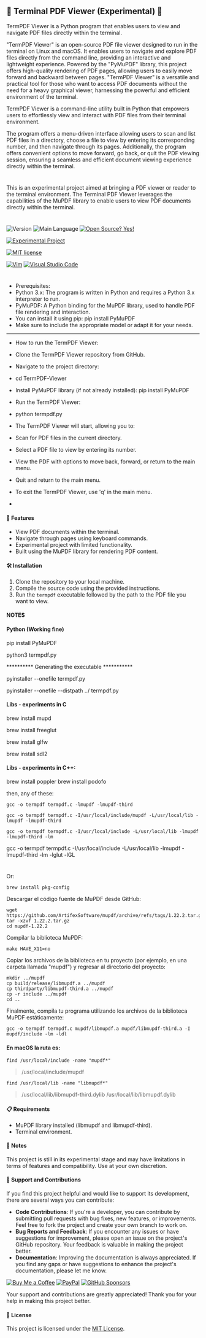 ## 📄 Terminal PDF Viewer (Experimental) 🚀

TermPDF Viewer is a Python program that enables users to view and navigate PDF files directly within the terminal.

"TermPDF Viewer" is an open-source PDF file viewer designed to run in the terminal on Linux and macOS. It enables users to navigate and explore PDF files directly from the command line, providing an interactive and lightweight experience. Powered by the "PyMuPDF" library, this project offers high-quality rendering of PDF pages, allowing users to easily move forward and backward between pages. "TermPDF Viewer" is a versatile and practical tool for those who want to access PDF documents without the need for a heavy graphical viewer, harnessing the powerful and efficient environment of the terminal.

TermPDF Viewer is a command-line utility built in Python that empowers users to effortlessly view and interact with PDF files from their terminal environment. 

The program offers a menu-driven interface allowing users to scan and list PDF files in a directory, choose a file to view by entering its corresponding number, and then navigate through its pages. Additionally, the program offers convenient options to move forward, go back, or quit the PDF viewing session, ensuring a seamless and efficient document viewing experience directly within the terminal.

#

This is an experimental project aimed at bringing a PDF viewer or reader to the terminal environment. The Terminal PDF Viewer leverages the capabilities of the MuPDF library to enable users to view PDF documents directly within the terminal.

#


![Version](https://img.shields.io/github/release/felipealfonsog/TermPDFViewer.svg?style=flat&color=blue)
![Main Language](https://img.shields.io/github/languages/top/felipealfonsog/TermPDFViewer.svg?style=flat&color=blue)
[![Open Source? Yes!](https://badgen.net/badge/Open%20Source%20%3F/Yes%21/blue?icon=github)](https://github.com/Naereen/badges/)

[![Experimental Project](https://img.shields.io/badge/Project-Type%3A%20Experimental-blueviolet)](#)

[![MIT license](https://img.shields.io/badge/License-MIT-blue.svg)](https://lbesson.mit-license.org/)
<!--
[![GPL license](https://img.shields.io/badge/License-GPL-blue.svg)](http://perso.crans.org/besson/LICENSE.html)
-->

[![Vim](https://img.shields.io/badge/--019733?logo=vim)](https://www.vim.org/)
[![Visual Studio Code](https://img.shields.io/badge/--007ACC?logo=visual%20studio%20code&logoColor=ffffff)](https://code.visualstudio.com/)

# 


* Prerequisites:
* Python 3.x: The program is written in Python and requires a Python 3.x interpreter to run.
* PyMuPDF: A Python binding for the MuPDF library, used to handle PDF file rendering and interaction.
*   You can install it using pip: pip install PyMuPDF
*   Make sure to include the appropriate model or adapt it for your needs.
*************************************************
* How to run the TermPDF Viewer:

* Clone the TermPDF Viewer repository from GitHub.
* Navigate to the project directory:

* cd TermPDF-Viewer

* Install PyMuPDF library (if not already installed):
  pip install PyMuPDF

* Run the TermPDF Viewer:
* python termpdf.py

* The TermPDF Viewer will start, allowing you to:
* Scan for PDF files in the current directory.
* Select a PDF file to view by entering its number.
* View the PDF with options to move back, forward, or return to the main menu.
* Quit and return to the main menu.
* To exit the TermPDF Viewer, use 'q' in the main menu.
*


#### 🌟 Features

- View PDF documents within the terminal.
- Navigate through pages using keyboard commands.
- Experimental project with limited functionality.
- Built using the MuPDF library for rendering PDF content.

#### 🛠️ Installation

1. Clone the repository to your local machine.
2. Compile the source code using the provided instructions.
3. Run the `termpdf` executable followed by the path to the PDF file you want to view.

#### NOTES

#### Python (Working fine)

pip install PyMuPDF

python3 termpdf.py

********** Generating the executable ***********

pyinstaller --onefile termpdf.py

pyinstaller --onefile --distpath ../ termpdf.py




#### Libs - experiments in C 

brew install mupd

brew install freeglut

brew install glfw

brew install sdl2

#### Libs - experiments in C++:

brew install poppler
brew install podofo



then, any of these: 

```
gcc -o termpdf termpdf.c -lmupdf -lmupdf-third
```

```
gcc -o termpdf termpdf.c -I/usr/local/include/mupdf -L/usr/local/lib -lmupdf -lmupdf-third
```

```
gcc -o termpdf termpdf.c -I/usr/local/include -L/usr/local/lib -lmupdf -lmupdf-third -lm
```

gcc -o termpdf termpdf.c -I/usr/local/include -L/usr/local/lib -lmupdf -lmupdf-third -lm -lglut -lGL


#

Or: 

```
brew install pkg-config
```

Descargar el código fuente de MuPDF desde GitHub:

```
wget https://github.com/ArtifexSoftware/mupdf/archive/refs/tags/1.22.2.tar.gz
tar -xzvf 1.22.2.tar.gz
cd mupdf-1.22.2
```

Compilar la biblioteca MuPDF:

```
make HAVE_X11=no
```

Copiar los archivos de la biblioteca en tu proyecto (por ejemplo, en una carpeta llamada "mupdf") y regresar al directorio del proyecto:

```
mkdir ../mupdf
cp build/release/libmupdf.a ../mupdf
cp thirdparty/libmupdf-third.a ../mupdf
cp -r include ../mupdf
cd ..
```

Finalmente, compila tu programa utilizando los archivos de la biblioteca MuPDF estáticamente:
```
gcc -o termpdf termpdf.c mupdf/libmupdf.a mupdf/libmupdf-third.a -I mupdf/include -lm -ldl
````

#### En macOS la ruta es:

```
find /usr/local/include -name "mupdf*"
````

> /usr/local/include/mupdf


```
find /usr/local/lib -name "libmupdf*"
```
> /usr/local/lib/libmupdf-third.dylib
> /usr/local/lib/libmupdf.dylib


#### 📋 Requirements

- MuPDF library installed (libmupdf and libmupdf-third).
- Terminal environment.

#### 📝 Notes

This project is still in its experimental stage and may have limitations in terms of features and compatibility. Use at your own discretion.

#### 🤝 Support and Contributions

If you find this project helpful and would like to support its development, there are several ways you can contribute:

- **Code Contributions**: If you're a developer, you can contribute by submitting pull requests with bug fixes, new features, or improvements. Feel free to fork the project and create your own branch to work on.
- **Bug Reports and Feedback**: If you encounter any issues or have suggestions for improvement, please open an issue on the project's GitHub repository. Your feedback is valuable in making the project better.
- **Documentation**: Improving the documentation is always appreciated. If you find any gaps or have suggestions to enhance the project's documentation, please let me know.

[![Buy Me a Coffee](https://img.shields.io/badge/Buy%20Me%20a%20Coffee-%E2%98%95-FFDD00?style=flat-square&logo=buy-me-a-coffee&logoColor=black)](https://www.buymeacoffee.com/felipealfonsog)
[![PayPal](https://img.shields.io/badge/Donate%20with-PayPal-00457C?style=flat-square&logo=paypal&logoColor=white)](https://www.paypal.com/felipealfonsog)
[![GitHub Sponsors](https://img.shields.io/badge/Sponsor%20me%20on-GitHub-%23EA4AAA?style=flat-square&logo=github-sponsors&logoColor=white)](https://github.com/sponsors/felipealfonsog)

Your support and contributions are greatly appreciated! Thank you for your help in making this project better.

#### 📄 License

This project is licensed under the [MIT License](LICENSE).